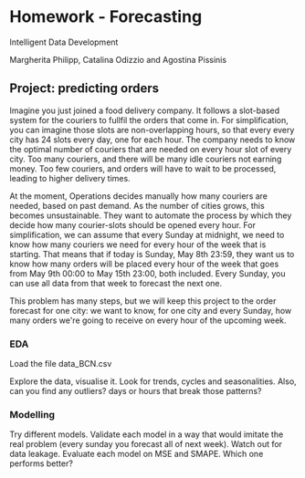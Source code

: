# Homework - Forecasting

Intelligent Data Development

Margherita Philipp, Catalina Odizzio and Agostina Pissinis

## Project: predicting orders

Imagine you just joined a food delivery company. It follows a slot-based system for the couriers to fullfil the orders that come in. For simplification, you can imagine those slots are non-overlapping hours, so that every every city has 24 slots every day, one for each hour. The company needs to know the optimal number of couriers that are needed on every hour slot of every city. Too many couriers, and there will be many idle couriers not earning money. Too few couriers, and orders will have to wait to be processed, leading to higher delivery times.

At the moment, Operations decides manually how many couriers are needed, based on past demand. As the number of cities grows, this becomes unsustainable. They want to automate the process by which they decide how many courier-slots should be opened every hour. For simplification, we can assume that every Sunday at midnight, we need to know how many couriers we need for every hour of the week that is starting. That means that if today is Sunday, May 8th 23:59, they want us to know how many orders will be placed every hour of the week that goes from May 9th 00:00 to May 15th 23:00, both included. Every Sunday, you can use all data from that week to forecast the next one.

This problem has many steps, but we will keep this project to the order forecast for one city: we want to know, for one city and every Sunday, how many orders we're going to receive on every hour of the upcoming week.

### EDA

Load the file data_BCN.csv

Explore the data, visualise it. Look for trends, cycles and seasonalities. Also, can you find any outliers? days or hours that break those patterns?

### Modelling

Try different models. Validate each model in a way that would imitate the real problem (every sunday you forecast all of next week). Watch out for data leakage. Evaluate each model on MSE and SMAPE. Which one performs better?
